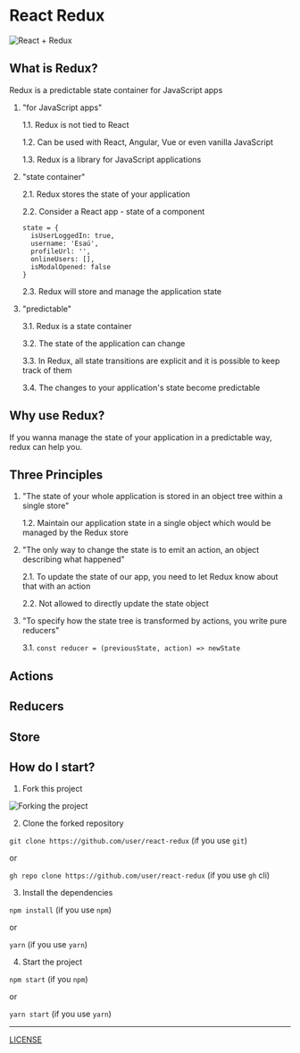# React Redux

![React + Redux](https://miro.medium.com/max/800/1*bs6W6c6yYS36PcD9joLVtw.png)

## What is Redux?

Redux is a predictable state container for JavaScript apps

1. "for JavaScript apps"

    1.1. Redux is not tied to React

    1.2. Can be used with React, Angular, Vue or even vanilla JavaScript
  
    1.3. Redux is a library for JavaScript applications

2. "state container"

    2.1. Redux stores the state of your application

    2.2. Consider a React app - state of a component
  
      ```
      state = {
        isUserLoggedIn: true, 
        username: 'Esaú',
        profileUrl: '',
        onlineUsers: [],
        isModalOpened: false
      }
      ```

    2.3. Redux will store and manage the application state

3. "predictable"

    3.1. Redux is a state container

    3.2. The state of the application can change

    3.3. In Redux, all state transitions are explicit and it is possible to keep track of them

    3.4. The changes to your application's state become predictable

## Why use Redux?

If you wanna manage the state of your application in a predictable way, redux can help you.

## Three Principles

1. "The state of your whole application is stored in an object tree within a single store"

    1.2. Maintain our application state in a single object which would be managed by the Redux store 

2. "The only way to change the state is to emit an action, an object describing what happened"

    2.1. To update the state of our app, you need to let Redux know about that with an action

    2.2. Not allowed to directly update the state object

3. "To specify how the state tree is transformed by actions, you write pure reducers"

    3.1. `const reducer = (previousState, action) => newState`

## Actions

## Reducers

## Store 

## How do I start?

1. Fork this project

![Forking the project](https://camo.githubusercontent.com/6f03010c651d060f8b7cfc17da7098c1757c4ead/68747470733a2f2f6669727374636f6e747269627574696f6e732e6769746875622e696f2f6173736574732f526561646d652f666f726b2e706e67)

2. Clone the forked repository

`git clone https://github.com/user/react-redux` (if you use `git`)

or 

`gh repo clone https://github.com/user/react-redux` (if you use `gh` cli)

3. Install the dependencies

`npm install` (if you use `npm`)

or

`yarn` (if you use `yarn`)

4. Start the project 

`npm start` (if you `npm`)

or

`yarn start` (if you use `yarn`)

-----

[LICENSE](./LICENSE)
